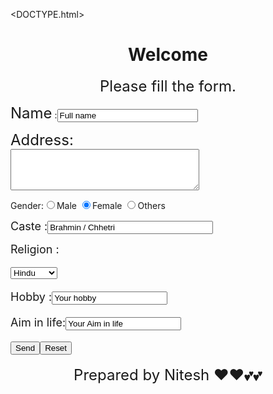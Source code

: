 <DOCTYPE.html>
<html lang="en">
<head>
    <meta charset="UTF-8">
    <meta http-equiv="X-UA-Compatible" content="IE=edge">
    <meta name="viewport" content="width=device-width, initial-scale=1.0">
    <title>Fill the form</title>
</head><p><h1><center>Welcome</center></h1></p>
<font size = 5><center>Please fill the form.</center></font>
<form method="post" action="killerbrother1997@gmail.com">
    <p><font size = 5>Name</font> :<input type="text" name="your name" value="Full name" size="25" maxlength="20"></p>
    <p><font size = 5>Address:</font><br><textarea name = address cols=35 rows=4></textarea></p>
    <p>Gender:<input type ="radio" name=Gender value=M checked>Male
    <input type="radio"name=Gender value="F" checked>Female
<input type="radio" name="Gender" value="Others">Others</p>
    <p><font size=4>Caste :</font><input type="text" name="Caste" value="Brahmin / Chhetri " size="30" maxlength="10"></p>
    <p><font size=4>Religion :</p><font></p>
<select>
<option>Hindu</option>
<option>Buddhist</option>
<option>Muslim</option>
<option>Christian</option>
<option>Other</option>
</select>
<p><font size = 4>Hobby :</font><input type="text" name="Your Hobby" value="Your hobby" maxlength="20"</p>
<p><font size= 4>Aim in life:</font><input type="text" name="Your Aim in life" value="Your Aim in life" maxlength="20"></p>
<p><input type="submit" value="Send"><input type="reset" value="Reset"></p>
</form>
<center><Font size= 5>Prepared by Nitesh ❤️❤️💕💕</Font></center>
<body>
</body>
</html>
